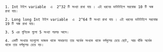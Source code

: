 	1. Int টাইপ variable  এ  2^32 টি সংখ্যা রাখা যায় । এই ধরনের ডাটাটাইপে সরবোচ্চ 10 টি অঙ্ক রাখা যায়।
	
	2. Long long Int টাইপ variable  এ  2^64 টি সংখ্যা রাখা যায় । এই ধরনের ডাটাটাইপে সরবোচ্চ 19 টি অঙ্ক রাখা যায়।
	
	3. 5 এর গুণিতক গুলো 5 সংখ্যা পরপর আসে।
	
	4. একটি সংখ্যার যতগুলো ভাজক থাকে সাধারণত তার অর্ধেক সংখ্যক থাকে বর্গমূলের চেয়ে ছোট, আর বাঁকি অর্ধেক থাকে তার বর্গমূলের চেয়ে বড়। 

